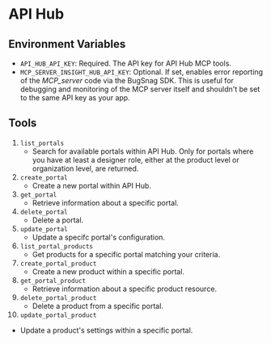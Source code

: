 # API Hub

## Environment Variables

- `API_HUB_API_KEY`: Required. The API key for API Hub MCP tools.
- `MCP_SERVER_INSIGHT_HUB_API_KEY`: Optional. If set, enables error reporting of the _MCP_server_ code via the BugSnag SDK. This is useful for debugging and monitoring of the MCP server itself and shouldn't be set to the same API key as your app.

## Tools

1. `list_portals`
   - Search for available portals within API Hub. Only for portals where you have at least a designer role, either at the product level or organization level, are returned.
2. `create_portal`
   - Create a new portal within API Hub.
3. `get_portal`
   - Retrieve information about a specific portal.
4. `delete_portal`
   - Delete a portal.
5. `update_portal`
   - Update a specifc portal's configuration.
6. `list_portal_products`
   - Get products for a specific portal matching your criteria.
7. `create_portal_product`
   - Create a new product within a specific portal.
8. `get_portal_product`
   - Retrieve information about a specific product resource.
9. `delete_portal_product`
   - Delete a product from a specific portal.
10. `update_portal_product`
   - Update a product's settings within a specific portal.